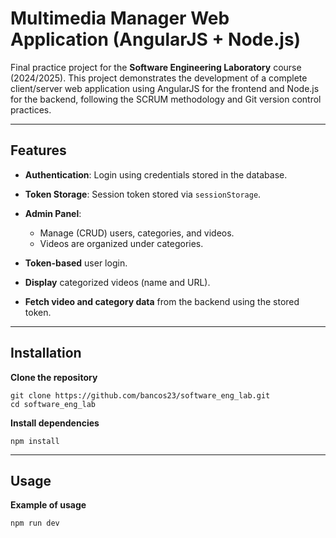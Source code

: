 # Multimedia Manager Web Application (AngularJS + Node.js)

Final practice project for the **Software Engineering Laboratory** course (2024/2025). This project demonstrates the development of a complete client/server web application using AngularJS for the frontend and Node.js for the backend, following the SCRUM methodology and Git version control practices.

---

## Features

- **Authentication**: Login using credentials stored in the database.
- **Token Storage**: Session token stored via `sessionStorage`.
- **Admin Panel**:
  - Manage (CRUD) users, categories, and videos.
  - Videos are organized under categories.

- **Token-based** user login.
- **Display** categorized videos (name and URL).
- **Fetch video and category data** from the backend using the stored token.

--- 

## Installation

**Clone the repository**
   
   ```
   git clone https://github.com/bancos23/software_eng_lab.git
   cd software_eng_lab
   ```

**Install dependencies**

    npm install

---

## Usage
**Example of usage**

    npm run dev


